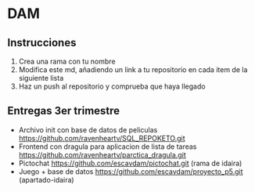 # DAM

## Instrucciones

1. Crea una rama con tu nombre
2. Modifica este md, añadiendo un link a tu repositorio en cada item de la siguiente lista
3. Haz un push al repositorio y comprueba que haya llegado

## Entregas 3er trimestre

- Archivo init con base de datos de peliculas
https://github.com/ravenheartv/SQL_REPOKETO.git
- Frontend con dragula para aplicacion de lista de tareas
https://github.com/ravenheartv/parctica_dragula.git
- Pictochat
https://github.com/escavdam/pictochat.git (rama de idaira)
- Juego + base de datos
https://github.com/escavdam/proyecto_p5.git (apartado-idaira)
